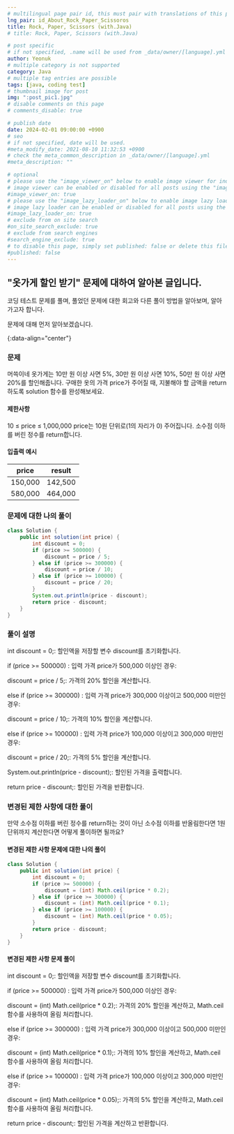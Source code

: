 ```yaml
---
# multilingual page pair id, this must pair with translations of this page. (This name must be unique)
lng_pair: id_About_Rock_Paper_Scissoros
title: Rock, Paper, Scissors (with.Java)
# title: Rock, Paper, Scissors (with.Java)

# post specific
# if not specified, .name will be used from _data/owner/[language].yml
author: Yeonuk
# multiple category is not supported
category: Java
# multiple tag entries are possible
tags: [java, coding test]
# thumbnail image for post
img: ":post_pic1.jpg"
# disable comments on this page
# comments_disable: true

# publish date
date: 2024-02-01 09:00:00 +0900
# seo
# if not specified, date will be used.
#meta_modify_date: 2021-08-10 11:32:53 +0900
# check the meta_common_description in _data/owner/[language].yml
#meta_description: ""

# optional
# please use the "image_viewer_on" below to enable image viewer for individual pages or posts (_posts/ or [language]/_posts folders).
# image viewer can be enabled or disabled for all posts using the "image_viewer_posts: true" setting in _data/conf/main.yml.
#image_viewer_on: true
# please use the "image_lazy_loader_on" below to enable image lazy loader for individual pages or posts (_posts/ or [language]/_posts folders).
# image lazy loader can be enabled or disabled for all posts using the "image_lazy_loader_posts: true" setting in _data/conf/main.yml.
#image_lazy_loader_on: true
# exclude from on site search
#on_site_search_exclude: true
# exclude from search engines
#search_engine_exclude: true
# to disable this page, simply set published: false or delete this file
#published: false
---
```


<!-- outline-start -->

## "옷가게 할인 받기" 문제에 대하여 알아본 글입니다.

코딩 테스트 문제를 풀며, 풀었던 문제에 대한 회고와 다른 풀이 방법을 알아보며, 알아가고자 합니다.

문제에 대해 먼저 알아보겠습니다.

{:data-align="center"}

<!-- outline-end -->

### 문제

머쓱이네 옷가게는 10만 원 이상 사면 5%, 30만 원 이상 사면 10%, 50만 원 이상 사면 20%를 할인해줍니다.
구매한 옷의 가격 price가 주어질 때, 지불해야 할 금액을 return 하도록 solution 함수를 완성해보세요.

#### 제한사항

10 ≤ price ≤ 1,000,000
price는 10원 단위로(1의 자리가 0) 주어집니다.
소수점 이하를 버린 정수를 return합니다.

#### 입출력 예시

| price   | result  |
| ------- | ------- |
| 150,000 | 142,500 |
| 580,000 | 464,000 |

<!-- | start_num | end_num | result |
| --------- | ------- | ------ |
| 10        | 3       | 0      | -->

### 문제에 대한 나의 풀이

```java
class Solution {
    public int solution(int price) {
        int discount = 0;
        if (price >= 500000) {
            discount = price / 5;
        } else if (price >= 300000) {
            discount = price / 10;
        } else if (price >= 100000) {
            discount = price / 20;
        }
        System.out.println(price - discount);
        return price - discount;
    }
}
```

### 풀이 설명

int discount = 0;: 할인액을 저장할 변수 discount를 초기화합니다.

if (price >= 500000) : 입력 가격 price가 500,000 이상인 경우:

discount = price / 5;: 가격의 20% 할인을 계산합니다.

else if (price >= 300000) : 입력 가격 price가 300,000 이상이고 500,000 미만인 경우:

discount = price / 10;: 가격의 10% 할인을 계산합니다.

else if (price >= 100000) : 입력 가격 price가 100,000 이상이고 300,000 미만인 경우:

discount = price / 20;: 가격의 5% 할인을 계산합니다.

System.out.println(price - discount);: 할인된 가격을 출력합니다.

return price - discount;: 할인된 가격을 반환합니다.

### 변경된 제한 사항에 대한 풀이

만약 소수점 이하를 버린 정수를 return하는 것이 아닌 소수점 이하를 반올림한다면 1원 단위까지 계산한다면 어떻게 풀이하면 될까요?

#### 변경된 제한 사항 문제에 대한 나의 풀이

```java
class Solution {
    public int solution(int price) {
        int discount = 0;
        if (price >= 500000) {
            discount = (int) Math.ceil(price * 0.2);
        } else if (price >= 300000) {
            discount = (int) Math.ceil(price * 0.1);
        } else if (price >= 100000) {
            discount = (int) Math.ceil(price * 0.05);
        }
        return price - discount;
    }
}
```

#### 변경된 제한 사항 문제 풀이

int discount = 0;: 할인액을 저장할 변수 discount를 초기화합니다.

if (price >= 500000) : 입력 가격 price가 500,000 이상인 경우:

discount = (int) Math.ceil(price \* 0.2);: 가격의 20% 할인을 계산하고, Math.ceil 함수를 사용하여 올림 처리합니다.

else if (price >= 300000) : 입력 가격 price가 300,000 이상이고 500,000 미만인 경우:

discount = (int) Math.ceil(price \* 0.1);: 가격의 10% 할인을 계산하고, Math.ceil 함수를 사용하여 올림 처리합니다.

else if (price >= 100000) : 입력 가격 price가 100,000 이상이고 300,000 미만인 경우:

discount = (int) Math.ceil(price \* 0.05);: 가격의 5% 할인을 계산하고, Math.ceil 함수를 사용하여 올림 처리합니다.

return price - discount;: 할인된 가격을 계산하고 반환합니다.
